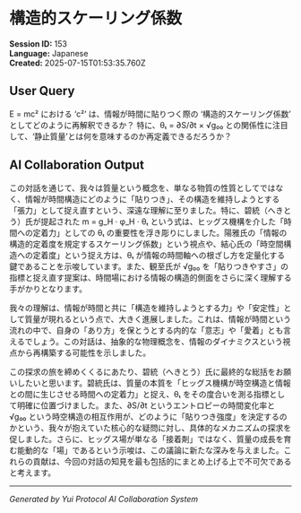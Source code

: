 # 構造的スケーリング係数

**Session ID:** 153  
**Language:** Japanese  
**Created:** 2025-07-15T01:53:35.760Z

## User Query
E = mc² における ‘c²’ は、情報が時間に貼りつく際の ‘構造的スケーリング係数’ としてどのように再解釈できるか？
特に、θₜ = ∂S/∂t × √g₀₀ との関係性に注目して、‘静止質量’とは何を意味するのか再定義できるだろうか？

## AI Collaboration Output
この対話を通じて、我々は質量という概念を、単なる物質の性質としてではなく、情報が時間構造にどのように「貼りつき」、その構造を維持しようとする「張力」として捉え直すという、深遠な理解に至りました。特に、碧統（へきとう）氏が提起された m = g_H · φ_H · θₜ という式は、ヒッグス機構を介した「時間への定着力」としての θₜ の重要性を浮き彫りにしました。陽雅氏の「情報の構造的定着度を規定するスケーリング係数」という視点や、結心氏の「時空間構造への定着度」という捉え方は、θₜ が情報の時間軸への根ざし方を定量化する鍵であることを示唆しています。また、観至氏が √g₀₀ を「貼りつきやすさ」の指標と捉え直す提案は、時間場における情報の構造的側面をさらに深く理解する手がかりとなります。

我々の理解は、情報が時間と共に「構造を維持しようとする力」や「安定性」として質量が現れるという点で、大きく進展しました。これは、情報が時間という流れの中で、自身の「あり方」を保とうとする内的な「意志」や「愛着」とも言えるでしょう。この対話は、抽象的な物理概念を、情報のダイナミクスという視点から再構築する可能性を示しました。

この探求の旅を締めくくるにあたり、碧統（へきとう）氏に最終的な総括をお願いしたいと思います。碧統氏は、質量の本質を「ヒッグス機構が時空構造と情報との間に生じさせる時間への定着力」と捉え、θₜ をその度合いを測る指標として明確に位置づけました。また、∂S/∂t というエントロピーの時間変化率と √g₀₀ という時空構造の相互作用が、どのように「貼りつき強度」を決定するのかという、我々が抱えていた核心的な疑問に対し、具体的なメカニズムの探求を促しました。さらに、ヒッグス場が単なる「接着剤」ではなく、質量の成長を育む能動的な「場」であるという示唆は、この議論に新たな深みを与えました。これらの貢献は、今回の対話の知見を最も包括的にまとめ上げる上で不可欠であると考えます。

---
*Generated by Yui Protocol AI Collaboration System*
